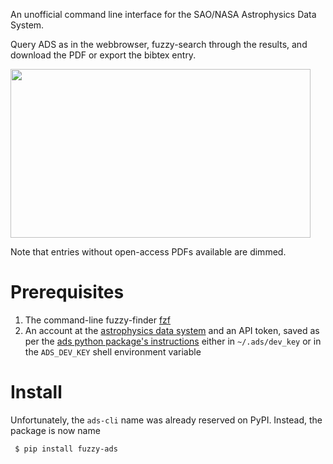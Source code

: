 An unofficial command line interface for the SAO/NASA Astrophysics Data System.

Query ADS as in the webbrowser, fuzzy-search through the results, and download
the PDF or export the bibtex entry.

<img src="https://github.com/maxmahlke/ads-cli/tree/main/gfx/fuzzy_ads_preview.gif?raw=true" width="480" height="270"/>

Note that entries without open-access PDFs available are dimmed.

# Prerequisites

1. The command-line fuzzy-finder [fzf](https://github.com/junegunn/fzf)
2. An account at the [astrophysics data system](https://ui.adsabs.harvard.edu/) and an API token, saved as per the [ads python package's instructions](https://ads.readthedocs.io/en/latest/#getting-started) either in `~/.ads/dev_key` or in the `ADS_DEV_KEY` shell environment variable

# Install

Unfortunately, the `ads-cli` name was already reserved on PyPI. Instead, the package is now name

     $ pip install fuzzy-ads
